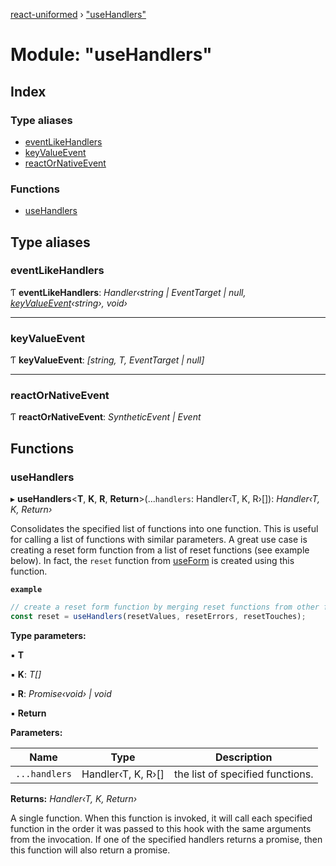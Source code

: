 [react-uniformed](../README.md) › ["useHandlers"](_usehandlers_.md)

# Module: "useHandlers"

## Index

### Type aliases

- [eventLikeHandlers](_usehandlers_.md#eventlikehandlers)
- [keyValueEvent](_usehandlers_.md#keyvalueevent)
- [reactOrNativeEvent](_usehandlers_.md#reactornativeevent)

### Functions

- [useHandlers](_usehandlers_.md#usehandlers)

## Type aliases

### eventLikeHandlers

Ƭ **eventLikeHandlers**: _Handler‹string | EventTarget | null, [keyValueEvent](_usehandlers_.md#keyvalueevent)‹string›, void›_

---

### keyValueEvent

Ƭ **keyValueEvent**: _[string, T, EventTarget | null]_

---

### reactOrNativeEvent

Ƭ **reactOrNativeEvent**: _SyntheticEvent | Event_

## Functions

### useHandlers

▸ **useHandlers**<**T**, **K**, **R**, **Return**>(...`handlers`: Handler‹T, K, R›[]): _Handler‹T, K, Return›_

Consolidates the specified list of functions into one function. This is useful
for calling a list of functions with similar parameters. A great use case is creating
a reset form function from a list of reset functions (see example below). In fact, the
`reset` function from [useForm](_useform_.md#useform) is created using this function.

**`example`**

```javascript
// create a reset form function by merging reset functions from other form hooks.
const reset = useHandlers(resetValues, resetErrors, resetTouches);
```

**Type parameters:**

▪ **T**

▪ **K**: _T[]_

▪ **R**: _Promise‹void› | void_

▪ **Return**

**Parameters:**

| Name          | Type               | Description                      |
| ------------- | ------------------ | -------------------------------- |
| `...handlers` | Handler‹T, K, R›[] | the list of specified functions. |

**Returns:** _Handler‹T, K, Return›_

A single function. When this function is invoked, it will call each specified
function in the order it was passed to this hook with the same arguments from the invocation.
If one of the specified handlers returns a promise, then this function will also return a promise.
